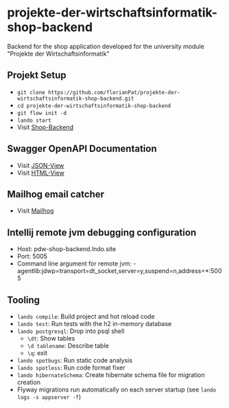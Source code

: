 # projekte-der-wirtschaftsinformatik-shop-backend
Backend for the shop application developed for the university module "Projekte der Wirtschaftsinformatik"

## Projekt Setup
- `git clone https://github.com/florianPat/projekte-der-wirtschaftsinformatik-shop-backend.git`
- `cd projekte-der-wirtschaftsinformatik-shop-backend`
- `git flow init -d`
- `lando start`
- Visit [Shop-Backend](http://pdw-shop-backend.lndo.site:8080/api/greeting)

## Swagger OpenAPI Documentation
- Visit [JSON-View](http://pdw-shop-backend.lndo.site:8080/v2/api-docs)
- Visit [HTML-View](http://pdw-shop-backend.lndo.site:8080/swagger-ui/index.html)

## Mailhog email catcher
- Visit [Mailhog](http://pdw-shop-mailhog.lndo.site/)

## Intellij remote jvm debugging configuration
- Host: pdw-shop-backend.lndo.site
- Port: 5005
- Command line argument for remote jvm: -agentlib:jdwp=transport=dt_socket,server=y,suspend=n,address=*:5005

## Tooling
- `lando compile`: Build project and hot reload code
- `lando test`: Run tests with the h2 in-memory database
- `lando postgresql`: Drop into psql shell
    - `\dt`: Show tables
    - `\d tablename`: Describe table
    - `\q`: exit
- `lando spotbugs`: Run static code analysis
- `lando spotless`: Run code format fixer
- `lando hibernateSchema`: Create hibernate schema file for migration creation
- Flyway migrations run automatically on each server startup (see `lando logs -s appserver -f`)
